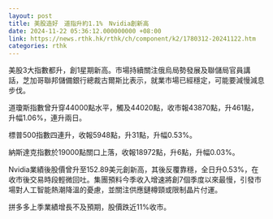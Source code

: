 ```yaml
---
layout: post
title: 美股造好　道指升約1.1%　Nvidia創新高
date: 2024-11-22 05:36:12.000000000 +08:00
link: https://news.rthk.hk/rthk/ch/component/k2/1780312-20241122.htm
categories: rthk
---
```


美股3大指數都升，創1星期新高。市場持續關注俄烏局勢發展及聯儲局官員講話，芝加哥聯邦儲備銀行總裁古爾斯比表示，就業市場已經穩定，可能要減慢減息步伐。

道瓊斯指數曾升穿44000點水平，觸及44020點，收市報43870點，升461點，升幅1.06%，連升兩日。

標普500指數四連升，收報5948點，升31點，升幅0.53%。

納斯達克指數於19000點關口上落，收報18972點，升6點，升幅0.03%。

Nvidia業績後股價曾升至152.89美元創新高，其後反覆靠穩，全日升0.53%，在收市後交易時段輕微回吐。集團預料今季收入增速將創7個季度以來最慢，引發市場對人工智能熱潮降溫的憂慮，並關注供應鏈樽頸或限制晶片付運。

拼多多上季業績增長不及預期，股價跌近11%收市。
